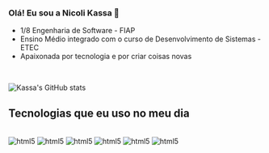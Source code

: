### Olá! Eu sou a Nicoli Kassa 👋
- 1/8 Engenharia de Software - FIAP 
- Ensino Médio integrado com o curso de Desenvolvimento de Sistemas - ETEC
- Apaixonada por tecnologia e por criar coisas novas

<br>
<!-- [![Instagram](https://img.shields.io/badge/Instagram-E4405F?style=for-the-badge&logo=instagram&logoColor=white)](https://www.instagram.com/nicolikassa/?next=%2F)
[![Linkedin](https://img.shields.io/badge/LinkedIn-0077B5?style=for-the-badge&logo=linkedin&logoColor=white)] () -->

![Kassa's GitHub stats](https://github-readme-stats.vercel.app/api?username=Nicoli-Kassa&show_icons=true&theme=radical)

## Tecnologias que eu uso no meu dia

<div style="display: inline-block"><br/>
    <img aling="center" alt="html5" src="https://img.shields.io/badge/HTML5-E34F26?style=for-the-badge&logo=html5&logoColor=white">
    <img aling="center" alt="html5" src="https://img.shields.io/badge/CSS3-1572B6?style=for-the-badge&logo=css3&logoColor=white">
    <img aling="center" alt="html5" src="https://img.shields.io/badge/JavaScript-F7DF1E?style=for-the-badge&logo=javascript&logoColor=black">
    <img aling="center" alt="html5" src="https://img.shields.io/badge/C%23-239120?style=for-the-badge&logo=c-sharp&logoColor=white">
    <img aling="center" alt="html5" src="https://img.shields.io/badge/PHP-777BB4?style=for-the-badge&logo=php&logoColor=white">
    <img aling="center" alt="html5" src="https://img.shields.io/badge/Python-14354C?style=for-the-badge&logo=python&logoColor=white">
</div>

